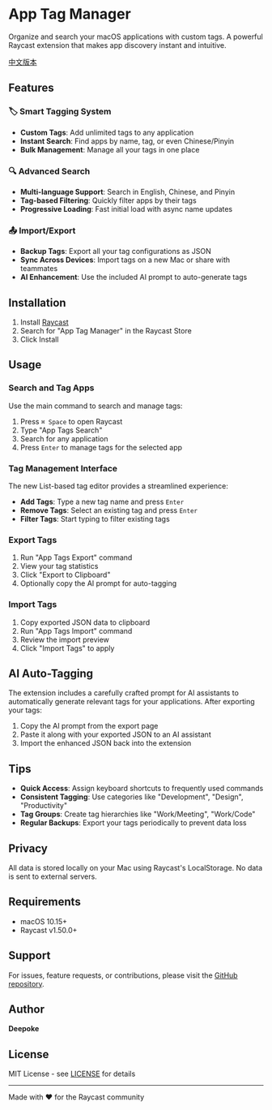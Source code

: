 # App Tag Manager

Organize and search your macOS applications with custom tags. A powerful Raycast extension that makes app discovery instant and intuitive.

[中文版本](README.zh.md)

## Features

### 🏷️ Smart Tagging System
- **Custom Tags**: Add unlimited tags to any application
- **Instant Search**: Find apps by name, tag, or even Chinese/Pinyin
- **Bulk Management**: Manage all your tags in one place

### 🔍 Advanced Search
- **Multi-language Support**: Search in English, Chinese, and Pinyin
- **Tag-based Filtering**: Quickly filter apps by their tags
- **Progressive Loading**: Fast initial load with async name updates

### 📤 Import/Export
- **Backup Tags**: Export all your tag configurations as JSON
- **Sync Across Devices**: Import tags on a new Mac or share with teammates
- **AI Enhancement**: Use the included AI prompt to auto-generate tags

## Installation

1. Install [Raycast](https://raycast.com)
2. Search for "App Tag Manager" in the Raycast Store
3. Click Install

## Usage

### Search and Tag Apps

Use the main command to search and manage tags:

1. Press `⌘ Space` to open Raycast
2. Type "App Tags Search"
3. Search for any application
4. Press `Enter` to manage tags for the selected app

### Tag Management Interface

The new List-based tag editor provides a streamlined experience:

- **Add Tags**: Type a new tag name and press `Enter`
- **Remove Tags**: Select an existing tag and press `Enter`
- **Filter Tags**: Start typing to filter existing tags

### Export Tags

1. Run "App Tags Export" command
2. View your tag statistics
3. Click "Export to Clipboard"
4. Optionally copy the AI prompt for auto-tagging

### Import Tags

1. Copy exported JSON data to clipboard
2. Run "App Tags Import" command
3. Review the import preview
4. Click "Import Tags" to apply

## AI Auto-Tagging

The extension includes a carefully crafted prompt for AI assistants to automatically generate relevant tags for your applications. After exporting your tags:

1. Copy the AI prompt from the export page
2. Paste it along with your exported JSON to an AI assistant
3. Import the enhanced JSON back into the extension

## Tips

- **Quick Access**: Assign keyboard shortcuts to frequently used commands
- **Consistent Tagging**: Use categories like "Development", "Design", "Productivity"
- **Tag Groups**: Create tag hierarchies like "Work/Meeting", "Work/Code"
- **Regular Backups**: Export your tags periodically to prevent data loss

## Privacy

All data is stored locally on your Mac using Raycast's LocalStorage. No data is sent to external servers.

## Requirements

- macOS 10.15+
- Raycast v1.50.0+

## Support

For issues, feature requests, or contributions, please visit the [GitHub repository](https://github.com/Deepoke/app-tag-manager).

## Author

**Deepoke**

## License

MIT License - see [LICENSE](LICENSE) for details

---

Made with ❤️ for the Raycast community
